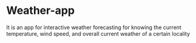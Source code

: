 # Weather-app
It is an app for interactive weather forecasting for knowing the current temperature, wind speed, and overall current weather of a certain locality
